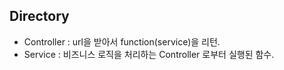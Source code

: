## Directory

* Controller : url을 받아서 function(service)을 리턴.
* Service : 비즈니스 로직을 처리하는 Controller 로부터 실행된 함수.
